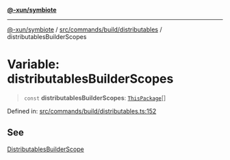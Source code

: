 [**@-xun/symbiote**](../../../../../README.md)

***

[@-xun/symbiote](../../../../../README.md) / [src/commands/build/distributables](../README.md) / distributablesBuilderScopes

# Variable: distributablesBuilderScopes

> `const` **distributablesBuilderScopes**: [`ThisPackage`](../../../../configure/enumerations/ThisPackageGlobalScope.md#thispackage)[]

Defined in: [src/commands/build/distributables.ts:152](https://github.com/Xunnamius/symbiote/blob/7b8ca545f93c3e9d22b693c6c58dbb29604867ff/src/commands/build/distributables.ts#L152)

## See

[DistributablesBuilderScope](../../../../configure/enumerations/ThisPackageGlobalScope.md)
